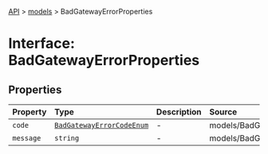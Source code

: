[API](../../index.md) > [models](../index.md) > BadGatewayErrorProperties

# Interface: BadGatewayErrorProperties

## Properties

| Property | Type | Description | Source |
| :------ | :------ | :------ | :------ |
| `code` | [`BadGatewayErrorCodeEnum`](../type-aliases/BadGatewayErrorCodeEnum.md) | - | models/BadGatewayError.ts:59 |
| `message` | `string` | - | models/BadGatewayError.ts:60 |
